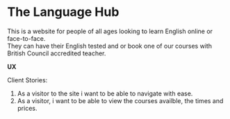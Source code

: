 # The Language Hub 

This is a website for people of all ages looking to learn English online or face-to-face.  
They can have their English tested and or book one of our courses with British Council accredited teacher. 


**UX**



Client Stories:

1. As a visitor to the site i want to be able to navigate with ease.
2. As a visitor, i want to be able to view the courses availble, the times and prices. 


